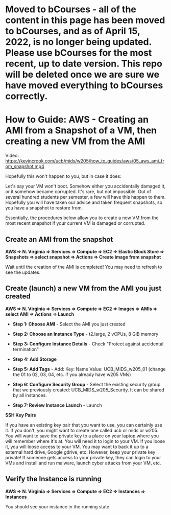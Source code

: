 # Moved to bCourses - all of the content in this page has been moved to bCourses, and as of April 15, 2022, is no longer being updated.  Please use bCourses for the most recent, up to date version. This repo will be deleted once we are sure we have moved everything to bCourses correctly.

# How to Guide: AWS - Creating an AMI from a Snapshot of a VM, then creating a new VM from the AMI

Video: https://kevincrook.com/ucb/mids/w205/how_to_guides/aws/05_aws_ami_from_snapshot.mp4

Hopefully this won't happen to you, but in case it does:

Let's say your VM won't boot.  Somehow either you accidentally damaged it, or it somehow became corrupted.  It's rare, but not impossible.  Out of several hundred students per semester, a few will have this happen to them.  Hopefully you will have taken our advice and taken frequent snapshots, so you have a snapshot to restore from.

Essentially, the procedures below allow you to create a new VM from the most recent snapshot if your current VM is damaged or corrupted.

## Create an AMI from the snapshot

**AWS => N. Virginia => Services => Compute => EC2 => Elastic Block Store => Snapshots => select snapshot => Actions => Create image from snapshot**

Wait until the creation of the AMI is completed!  You may need to refresh to see the updates.

## Create (launch) a new VM from the AMI you just created

**AWS => N. Virginia => Services => Compute => EC2 => Images => AMIs => select AMI => Actions => Launch**

* **Step 1: Choose AMI** - Select the AMI you just created

* **Step 2: Choose an Instance Type** - t2.large, 2 vCPUs, 8 GiB memory

* **Step 3: Configure Instance Details** - Check "Protect against accidental termination"

* **Step 4: Add Storage** 

* **Step 5: Add Tags** - Add: Key: Name Value: UCB_MIDS_w205_01 (change the 01 to 02, 03, 04, etc. if you already have w205 VMs)

* **Step 6: Configure Security Group** - Select the existing security group that we previously created: UCB_MIDS_w205_Security. It can be shared by all instances.

* **Step 7: Review Instance Launch** - Launch  

**SSH Key Pairs** 

If you have an existing key pair that you want to use, you can certainly use it.  If you don't, you might want to create one called ucb or mids or w205.  You will want to save the private key to a place on your laptop where you will remember where it's at. You will need it to login to your VM.  If you loose it, you will loose access to your VM.  You may want to back it up to a external hard drive, Google gdrive, etc.  However, keep your private key private!  If someone gets access to your private key, they can login to your VMs and install and run malware, launch cyber attacks from your VM, etc.  

## Verify the Instance is running

**AWS => N. Virginia => Services => Compute => EC2 => Instances => Instances**

You should see your instance in the running state.  
